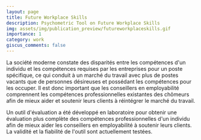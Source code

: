 ```yaml
---
layout: page
title: Future Workplace Skills
description: Psychometric Tool on Future Workplace Skills
img: assets/img/publication_preview/futureworkplaceskills.gif
importance: 1
category: work
giscus_comments: false
---
```


La société moderne constate des disparités entre les compétences d'un individu et les compétences requises par les entreprises pour un poste spécifique, ce qui conduit à un marché du travail avec plus de postes vacants que de personnes désireuses et possédant les compétences pour les occuper. Il est donc important que les conseillers en employabilité comprennent les compétences professionnelles existantes des chômeurs afin de mieux aider et soutenir leurs clients à réintégrer le marché du travail.

Un outil d'évaluation a été développé en laboratoire pour obtenir une évaluation plus complète des compétences professionnelles d'un individu afin de mieux aider les conseillers en employabilité à soutenir leurs clients. La validité et la fiabilité de l'outil sont actuellement testées.